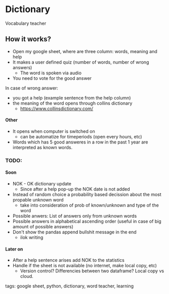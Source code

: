 # Dictionary
Vocabulary teacher

## How it works?
- Open my google sheet, where are three column: words, meaning and help
- It makes a user defined quiz (number of words, number of wrong answers)
  - The word is spoken via audio
- You need to vote for the good answer

In case of wrong answer:
- you got a help (example sentence from the help column)
- the meaning of the word opens through collins dictionary
  - https://www.collinsdictionary.com/
  



#### Other
- It opens when computer is switched on
  - can be automatize for timeperiods (open every hours, etc)
- Words which has 5 good answeres in a row in the past 1 year are interpreted as known words.


### TODO:
#### Soon
  - NOK - OK dictionary update
	- Since after a help pop-up the NOK date is not added
  - Instead of random choice a probability based decission about the most propable unknown word
	- take into consideration of prob of known/unknown and type of the word 
  - Possible anwers: List of answers only from unknown words 
  - Possible answers in alphabetical ascending order (useful in case of big amount of possible answers)
  - Don't show the pandas append bullshit message in the end
	- ilok writing 
#### Later on   
  - After a help sentence arises add NOK to the statistics
  - Handle if the sheet is not available (no internet, make local copy, etc)
	- Version control? Differencies between two dataframe? Local copy vs cloud. 
  
  tags: google sheet, python, dictionary, word teacher, learning
